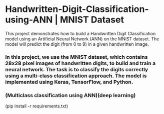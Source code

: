 # Handwritten-Digit-Classification-using-ANN | MNIST Dataset
This project demonstrates how to build a Handwritten Digit Classification model using an Artificial Neural Network (ANN) on the MNIST dataset. The model will predict the digit (from 0 to 9) in a given handwritten image.

### In this project, we use the MNIST dataset, which contains 28x28 pixel images of handwritten digits, to build and train a neural network. The task is to classify the digits correctly using a multi-class classification approach. The model is implemented using Keras, TensorFlow, and Python.

### (Multiclass classification using ANN)(deep learning)











(pip install -r requirements.txt)
